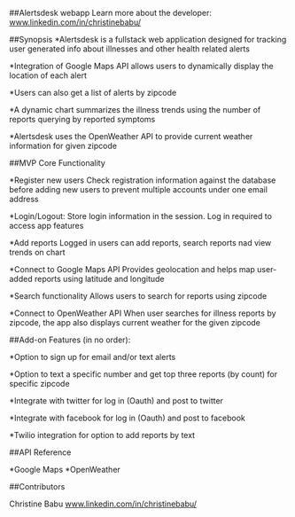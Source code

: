 ##Alertsdesk webapp
Learn more about the developer: www.linkedin.com/in/christinebabu/

##Synopsis
*Alertsdesk is a fullstack web application designed for tracking user generated info about illnesses and other health related alerts

*Integration of Google Maps API allows users to dynamically display the location of each alert

*Users can also get a list of alerts by zipcode

*A dynamic chart summarizes the illness trends using the number of reports querying by reported symptoms

*Alertsdesk uses the OpenWeather API to provide current weather information for given zipcode


##MVP Core Functionality

*Register new users
    Check registration information against the database before adding new users to prevent multiple accounts under one email address

*Login/Logout:
    Store login information in the session. Log in required to access app features

*Add reports
    Logged in users can add reports, search reports nad view trends on chart

*Connect to Google Maps API
    Provides geolocation and helps map user-added reports using latitude and longitude

*Search functionality
    Allows users to search for reports using zipcode
   
*Connect to OpenWeather API
    When user searches for illness reports by zipcode, the app also displays current weather for the given zipcode


##Add-on Features (in no order):

*Option to sign up for email and/or text alerts

*Option to text a specific number and get top three reports (by count) for specific zipcode

*Integrate with twitter for log in (Oauth) and post to twitter

*Integrate with facebook for log in (Oauth) and post to facebook

*Twilio integration for option to add reports by text

##API Reference

*Google Maps
*OpenWeather

##Contributors

Christine Babu www.linkedin.com/in/christinebabu/